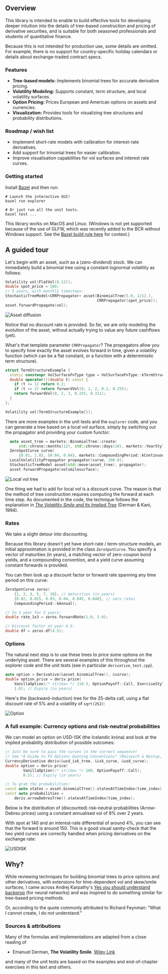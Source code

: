 ## Overview

This library is intended to enable to build effective tools for developing deeper intuition into the details of tree-based construction and pricing of derivative securities, and is suitable for both seasoned professionals and students of quantitative finance.

Because this is not intended for production use, some details are omitted. For example, there is no support for country-specific holiday calendars or details about exchange-traded contract specs.

### Features

* **Tree-based models:** Implements binomial trees for accurate derivative pricing.
* **Volatility Modeling:** Supports constant, term structure, and local volatility surfaces.
* **Option Pricing:** Prices European and American options on assets and currencies.
* **Visualization:** Provides tools for visualizing tree structures and probability distributions.

### Roadmap / wish list

* Implement short-rate models with calibration for interest-rate derivatives.
* Add support for trinomial trees for easier calibration.
* Improve visualisation capabilities for vol surfaces and interest rate curves. 


### Getting started
Install [Bazel](https://bazel.build/install) and then run:
```shell
# Launch the interactive GUI!
bazel run explorer

# Or just run all the unit tests.
bazel test ...
```

This library works on MacOS and Linux. (Windows is not yet supported because of the use of GLFW, which was recently added to the BCR without Windows support. See the [Bazel build rule here](https://github.com/bazelbuild/bazel-central-registry/blob/main/modules/glfw/3.3.9/patches/add_build_file.patch) for context.)


## A guided tour

Let's begin with an asset, such as a (zero-dividend) stock. We can immediately build a binomial tree using a constant lognormal volatility as follows:

```c++
Volatility vol(FlatVol(0.12));
double spot_price = 100;
// 5 years, with monthly timesteps:
StochasticTreeModel<CRRPropagator> asset(BinomialTree(5.0, 1/12.),
                                         CRRPropagator(spot_price));
asset.forwardPropagate(vol);                               
```

![Asset diffusion](documentation/assets/crr_tree.png)

Notice that no discount rate is provided. So far, we are only modeling the evolution of the asset, without actually trying to value any future cashflows (yet).

What's that template parameter `CRRPropagator`? The propagators allow you to specify *how* exactly the asset evolves forward in time, given a volatility function (which can be a flat constant, or a function with a deterministic term structure).

```c++
struct TermStructureExample {
  static constexpr VolSurfaceFnType type = VolSurfaceFnType::kTermStructure;
  double operator()(double t) const {
    if (t <= 1) return 0.2;
    if (t <= 2) return forwardVol(0, 1, 2, 0.2, 0.255);
    return forwardVol(0, 2, 3, 0.255, 0.311);
  }
};

Volatility vol(TermStructureExample{});
```

There are more examples in the unit tests and the `explorer` code, and you can generate a tree based on a local vol surface, simply by switching out the propagator and providing your custom functor:

```c++
  auto asset_tree = markets::BinomialTree::create(
      std::chrono::months(12), std::chrono::days(10), markets::YearStyle::k360);
  ZeroSpotCurve curve(
      {0.01, 1.0}, {0.04, 0.04}, markets::CompoundingPeriod::kContinuous);
  LocalVolatilityPropagator propagator(curve, 100.0);
  StochasticTreeModel asset(std::move(asset_tree), propagator);
  asset.forwardPropagate(volsmilesurface);
```

![Local vol tree](documentation/assets/local_vol_tree.png)

One thing we had to add for local vol is a discount curve. The reason is that the method of tree construction requires computing the forward at each time step. As documented in the code, the technique follows the explanation in [*The Volatility Smile and Its Implied Tree*](https://emanuelderman.com/the-volatility-smile-and-its-implied-tree/) (Derman & Kani, 1994).

### Rates

We take a slight detour into discounting. 

Because this library doesn't yet have short-rate / term-structure models, an initial approximation is provided in the class `ZeroSpotCurve`. You specify a vector of maturities (in years), a matching vector of zero-coupon bond yields, and a
compounding convention, and a yield curve assuming constant forwards is provided. 

You can then look up a discount factor or forward rate spanning any time period on this curve:

```c++
ZeroSpotCurve zeros(
    {1, 2, 3, 5, 7, 10}, // maturities (in years)
    {0.02, 0.025, 0.03, 0.04, 0.045, 0.048}, // zero rates
    CompoundingPeriod::kAnnual);

// In 1 year for 2 years:
double rate_1x3 = zeros.forwardRate(1.0, 3.0);

// Discount factor at year 4.5:
double df = zeros.df(4.5); 
```

### Options

The natural next step is to use these trees to price some options on the underlying asset. There are several examples of this throughout the explorer code and the unit tests (see in particular `derivative_test.cpp`).

```c++
auto option = Derivative(&asset.binomialTree(), &curve);
double option_price = deriv.price(
    VanillaOption(/* strike= */ 118.3, OptionPayoff::Call, ExerciseStyle::European), 
    1.0); // Expiry (in years)
```

Here's the (backward-induction) tree for the 25-delta call, using a flat discount rate of 5% and a volatility of `sqrt(252)`:

![Option](documentation/assets/option_basic.png)



### A full example: Currency options and risk-neutral probabilities

We can model an option on USD-ISK (the Icelandic króna) and look at the implied probability distribution of possible outcomes:

```c++
// Just be sure to pass the curves in the correct sequence!
// See "A Guide to FX Options Quoting Conventions" (Reiswich & Wystup, 2010)
CurrencyDerivative deriv(&usd_isk_tree, &isk_curve, &usd_curve);
double option = deriv.price(
        VanillaOption(/* strike= */ 160, OptionPayoff::Call),
        0.5); // Expiry (in years)

// To grab the probabilities:
const auto states = asset.binomialTree().statesAtTimeIndex(time_index);
const auto probabilities = 
    deriv.arrowDebreuTree().statesAtTimeIndex(time_index);
```

Below is the distribution of (discounted) risk-neutral probabilities (Arrow-Debreu prices) using a constant annualised vol of 8% over 2 years. 

With spot at 140 and an interest-rate differential of around 4%, you can see that the forward is around 150. This is a good visual sanity-check that the two yield curves are correctly handled when pricing derivatives on the exchange rate:

![USDISK](documentation/assets/probabilities_usd_isk.png)



## Why?

While reviewing techniques for building binomial trees to price options and other derivatives, with extensions for time-dependent vol and skew/smile surfaces, I came across Andrej Karpathy's [Yes you should understand backprop](https://karpathy.medium.com/yes-you-should-understand-backprop-e2f06eab496b) (for neural networks) and was inspired to do something similar for tree-based pricing methods.

Or, according to the quote commonly attributed to Richard Feynman: "What I cannot create, I do not understand."


### Sources & attributions

Many of the formulas and implementations are adapted from a close reading of 
* Emanuel Derman, **The Volatility Smile**. [Wiley Link](https://www.wiley.com/en-be/The+Volatility+Smile-p-9781118959169) 

and many of the unit tests are based on the examples and end-of-chapter exercises in this text and others.

